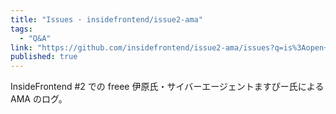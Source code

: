 ```yaml
---
title: "Issues · insidefrontend/issue2-ama"
tags:
  - "Q&A"
link: "https://github.com/insidefrontend/issue2-ama/issues?q=is%3Aopen+is%3Aissue+label%3A%22C1-2%3A+freee-a11y%22"
published: true
---
```


InsideFrontend #2 での freee 伊原氏・サイバーエージェントますぴー氏による AMA のログ。
